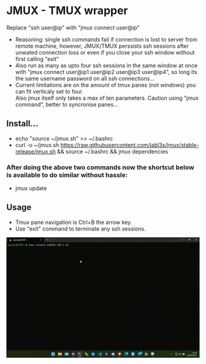 # JMUX - TMUX wrapper  
Replace "ssh user@ip" with "jmux connect user@ip"  
- Reasoning: single ssh commands fail if connection is lost to server from remote machine, however, JMUX/TMUX perssists ssh sessions after unwated connection loss or even if you close your ssh window without first calling "exit"
- Also run as many as upto four ssh sessions in the same window at once with "jmux connect user@ip1 user@ip2 user@ip3 user@ip4", so long its the same username password on all ssh connections...  
- Current limitations are on the amount of tmux panes (not windows) you can fit verticaly set to four.  
Also jmux itself only takes a max of ten parameters. Caution using "jmux command", better to syncronise panes...    
## Install...    
- echo "source ~/jmux.sh" >> ~/.bashrc  
- curl -o ~/jmux.sh https://raw.githubusercontent.com/jabl3s/jmux/stable-release/jmux.sh && source ~/.bashrc && jmux dependencies    
### After doing the above two commands now the shortcut below is available to do similar without hassle:  
- jmux update   
  
## Usage  
- Tmux pane navigation is Ctrl+B the arrow key.  
- Use "exit" command to terminate any ssh sessions.    

![Alt text](/assets/images/jmuxdemo2.gif)  

  






